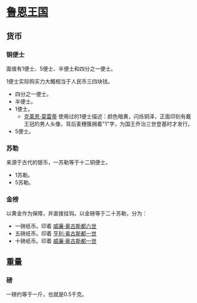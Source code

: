 # [鲁恩王国](../国家/鲁恩王国.md)

## 货币

### 铜便士

面值有1便士、5便士、半便士和四分之一便士。

1便士实际购买力大概相当于人民币三四块钱。

+ 四分之一便士。
+ 半便士。
+ 1便士。
    +  [克莱恩·莫雷蒂](../人物/克莱恩·莫雷蒂.md) 使用过的1便士描述：颜色暗黄，闪烁铜泽，正面印刻有戴王冠的男人头像，背后麦穗簇拥着"1"字，为国王乔治三世登基时才发行。
+ 5便士。

### 苏勒

来源于古代的银币，一苏勒等于十二铜便士。

+ 1苏勒。
+ 5苏勒。

### 金榜

以黄金作为保障，并直接挂钩。以金磅等于二十苏勒，分为：

+ 一磅纸币。印着 [威廉·奥古斯都六世](../龙套/威廉·奥古斯都六世.md)
+ 五磅纸币。印着 [亨利·奥古斯都一世](../龙套/亨利·奥古斯都一世.md)
+ 十磅纸币。印着 [威廉·奥古斯都一世](../龙套/威廉·奥古斯都一世.md)

## 重量

### 磅

一磅约等于一斤，也就是0.5千克。
